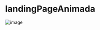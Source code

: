 # landingPageAnimada

![image](https://github.com/Higo80s/landingPageAnimada/assets/108965699/8f6163f7-c31c-4c53-a603-4b8ad5996579)
